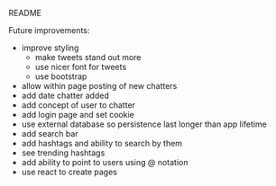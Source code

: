 README

Future improvements:
* improve styling
  * make tweets stand out more
  * use nicer font for tweets
  * use bootstrap
* allow within page posting of new chatters
* add date chatter added
* add concept of user to chatter
* add login page and set cookie
* use external database so persistence last longer than app lifetime
* add search bar
* add hashtags and ability to search by them
* see trending hashtags
* add ability to point to users using @ notation
* use react to create pages
